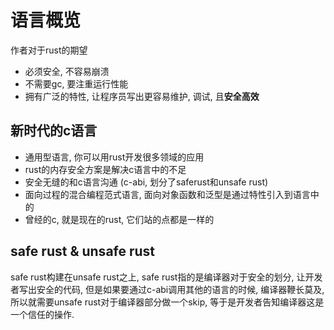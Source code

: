 # 语言概览

作者对于rust的期望

- 必须安全, 不容易崩溃
- 不需要gc, 要注重运行性能
- 拥有广泛的特性, 让程序员写出更容易维护, 调试, 且**安全高效**

## 新时代的c语言

- 通用型语言, 你可以用rust开发很多领域的应用
- rust的内存安全方案是解决c语言中的不足
- 安全无缝的和c语言沟通 (c-abi, 划分了saferust和unsafe rust)
- 面向过程的混合编程范式语言, 面向对象函数和泛型是通过特性引入到语言中的
- 曾经的c, 就是现在的rust, 它们站的点都是一样的

## safe rust & unsafe rust

safe rust构建在unsafe rust之上,  safe rust指的是编译器对于安全的划分, 让开发者写出安全的代码, 但是如果要通过c-abi调用其他的语言的时候, 编译器鞭长莫及, 所以就需要unsafe rust对于编译器部分做一个skip, 等于是开发者告知编译器这是一个信任的操作.
